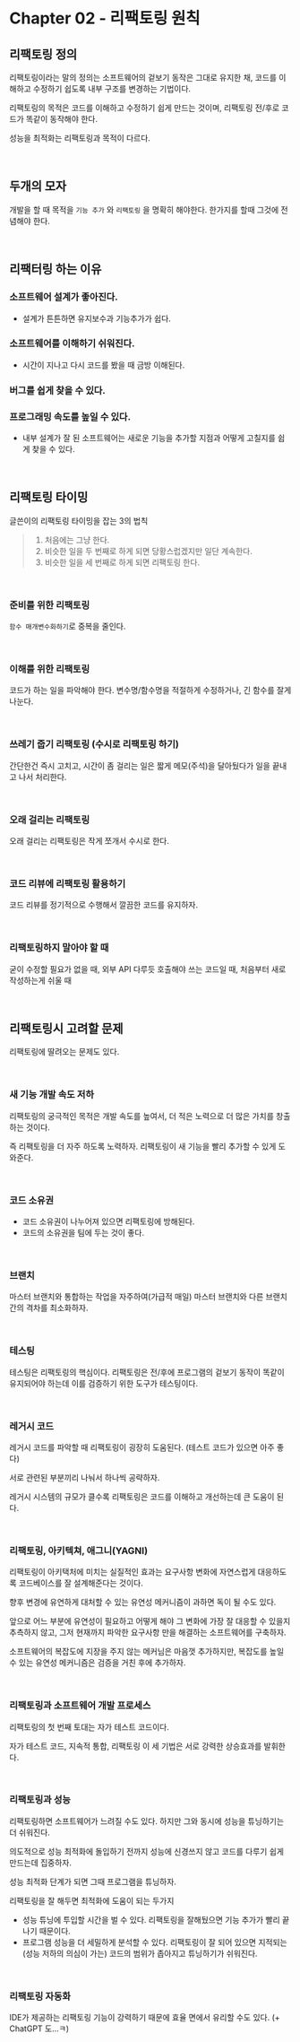 # Chapter 02 - 리팩토링 원칙

## 리팩토링 정의

리팩토링이라는 말의 정의는 소프트웨어의 겉보기 동작은 그대로 유지한 채, 코드를 이해하고 수정하기 쉽도록 내부 구조를 변경하는 기법이다. 

리팩토링의 목적은 코드를 이해하고 수정하기 쉽게 만드는 것이며, 리팩토링 전/후로 코드가 똑같이 동작해야 한다.

성능을 최적화는 리팩토링과 목적이 다르다.

</br>

## 두개의 모자

개발을 할 때 목적을 `기능 추가` 와 `리팩토링` 을 명확히 해야한다. 한가지를 할때 그것에 전념해야 한다.

</br>

## 리팩터링 하는 이유
### 소프트웨어 설계가 좋아진다.
- 설계가 튼튼하면 유지보수과 기능추가가 쉽다.
### 소프트웨어를 이해하기 쉬워진다.
- 시간이 지나고 다시 코드를 봤을 때 금방 이해된다. 
### 버그를 쉽게 찾을 수 있다.
### 프로그래밍 속도를 높일 수 있다.
- 내부 설계가 잘 된 소프트웨어는 새로운 기능을 추가할 지점과 어떻게 고칠지를 쉽게 찾을 수 있다.

</br>

## 리팩토링 타이밍
글쓴이의 리팩토링 타이밍을 잡는 3의 법칙
> 1. 처음에는 그냥 한다.
> 2. 비슷한 일을 두 번째로 하게 되면 당황스럽겠지만 일단 계속한다.
> 3. 비슷한 일을 세 번째로 하게 되면 리팩토링 한다.

</br>

### 준비를 위한 리팩토링
`함수 매개변수화하기`로 중복을 줄인다.

</br>

### 이해를 위한 리팩토링
코드가 하는 일을 파악해야 한다. 변수명/함수명을 적절하게 수정하거나, 긴 함수를 잘게 나눈다.

</br>

### 쓰레기 줍기 리팩토링 (수시로 리팩토링 하기)
간단한건 즉시 고치고, 시간이 좀 걸리는 일은 짧게 메모(주석)을 달아뒀다가 일을 끝내고 나서 처리한다. 

</br>

### 오래 걸리는 리팩토링
오래 걸리는 리팩토링은 작게 쪼개서 수시로 한다. 

</br>

### 코드 리뷰에 리팩토링 활용하기
코드 리뷰를 정기적으로 수행해서 깔끔한 코드를 유지하자.

</br>

### 리팩토링하지 말아야 할 때
굳이 수정할 필요가 없을 때, 외부 API 다루듯 호출해야 쓰는 코드일 때, 처음부터 새로 작성하는게 쉬울 때

</br>

## 리팩토링시 고려할 문제
리팩토링에 딸려오는 문제도 있다.

</br>

### 새 기능 개발 속도 저하
리팩토링의 궁극적인 목적은 개발 속도를 높여서, 더 적은 노력으로 더 많은 가치를 창출하는 것이다.

즉 리팩토링을 더 자주 하도록 노력하자. 리팩토링이 새 기능을 빨리 추가할 수 있게 도와준다.

</br>

### 코드 소유권
- 코드 소유권이 나누어져 있으면 리팩토링에 방해된다.
- 코드의 소유권을 팀에 두는 것이 좋다. 

</br>

### 브랜치
마스터 브랜치와 통합하는 작업을 자주하여(가급적 매일) 마스터 브랜치와 다른 브랜치간의 격차를 최소화하자.

</br>

### 테스팅
테스팅은 리팩토링의 핵심이다. 리팩토링은 전/후에 프로그램의 겉보기 동작이 똑같이 유지되어야 하는데 이를 검증하기 위한 도구가 테스팅이다.

</br>

### 레거시 코드
레거시 코드를 파악할 때 리팩토링이 굉장히 도움된다. (테스트 코드가 있으면 아주 좋다)

서로 관련된 부분끼리 나눠서 하나씩 공략하자.

레거시 시스템의 규모가 클수록 리팩토링은 코드를 이해하고 개선하는데 큰 도움이 된다.

</br>

### 리팩토링, 아키텍쳐, 애그니(YAGNI)
리팩토링이 아키택처에 미치는 실질적인 효과는 요구사항 변화에 자연스럽게 대응하도록 코드베이스를 잘 설계해준다는 것이다.

향후 변경에 유연하게 대처할 수 있는 유연성 메커니즘이 과하면 독이 될 수도 있다.

앞으로 어느 부분에 유연성이 필요하고 어떻게 해야 그 변화에 가장 잘 대응할 수 있을지 추측하지 않고, 그저 현재까지 파악한 요구사항 만을 해결하는 소프트웨어를 구축하자.

소프트웨어의 복잡도에 지장을 주지 않는 메커님은 마음껏 추가하지만, 복잡도를 높일 수 있는 유연성 메커니즘은 검증을 거친 후에 추가하자.

</br>

### 리팩토링과 소프트웨어 개발 프로세스

리팩토링의 첫 번째 토대는 자가 테스트 코드이다.

자가 테스트 코드, 지속적 통합, 리팩토링 이 세 기법은 서로 강력한 상승효과를 발휘한다.

</br>

### 리팩토링과 성능
리팩토링하면 소프트웨어가 느려질 수도 있다. 하지만 그와 동시에 성능을 튜닝하기는 더 쉬워진다.

의도적으로 성능 최적화에 돌입하기 전까지 성능에 신경쓰지 않고 코드를 다루기 쉽게 만드는데 집중하자.

성능 최적화 단계가 되면 그때 프로그램을 튜닝하자.

리팩토링을 잘 해두면 최적화에 도움이 되는 두가지
- 성능 튜닝에 투입할 시간을 벌 수 있다. 리팩토링을 잘해뒀으면 기능 추가가 빨리 끝나기 때문이다.
- 프로그램 성능을 더 세밀하게 분석할 수 있다. 리팩토링이 잘 되어 있으면 지적되는(성능 저하의 의심이 가는) 코드의 범위가 좁아지고 튜닝하기가 쉬워진다.

</br>

### 리팩토링 자동화
IDE가 제공하는 리팩토링 기능이 강력하기 때문에 효율 면에서 유리할 수도 있다. (+ ChatGPT 도...ㅋ)